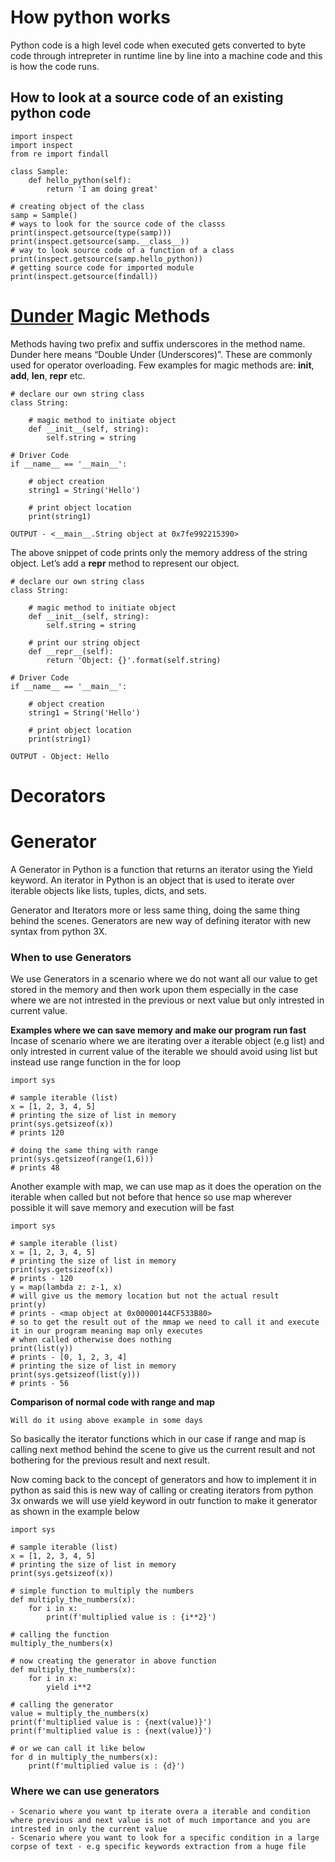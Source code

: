 # How python works

Python code is a high level code when executed gets converted to byte code through intrepreter in runtime line by line into a machine code and this is how the code runs.

## How to look at a source code of an existing python code
```
import inspect
import inspect
from re import findall

class Sample:
    def hello_python(self):
        return 'I am doing great'

# creating object of the class
samp = Sample()
# ways to look for the source code of the classs
print(inspect.getsource(type(samp)))
print(inspect.getsource(samp.__class__))
# way to look source code of a function of a class
print(inspect.getsource(samp.hello_python))
# getting source code for imported module
print(inspect.getsource(findall))
```
# [Dunder](https://docs.python.org/3/reference/datamodel.html#object.__repr__) Magic Methods

Methods having two prefix and suffix underscores in the method name. Dunder here means “Double Under (Underscores)”. These are commonly used for operator overloading. Few examples for magic methods are: __init__, __add__, __len__, __repr__ etc.

```
# declare our own string class
class String:
      
    # magic method to initiate object
    def __init__(self, string):
        self.string = string
          
# Driver Code
if __name__ == '__main__':
      
    # object creation
    string1 = String('Hello')
  
    # print object location
    print(string1)

OUTPUT - <__main__.String object at 0x7fe992215390>
```
The above snippet of code prints only the memory address of the string object. Let’s add a __repr__ method to represent our object.
```
# declare our own string class
class String:
      
    # magic method to initiate object
    def __init__(self, string):
        self.string = string
          
    # print our string object
    def __repr__(self):
        return 'Object: {}'.format(self.string)
  
# Driver Code
if __name__ == '__main__':
      
    # object creation
    string1 = String('Hello')
  
    # print object location
    print(string1)

OUTPUT - Object: Hello
```

# Decorators
# Generator 
A Generator in Python is a function that returns an iterator using the Yield keyword. An iterator in Python is an object that is used to iterate over iterable objects like lists, tuples, dicts, and sets. 

Generator and Iterators more or less same thing, doing the same thing behind the scenes. Generators are new way of defining iterator with new syntax from python 3X.

### When to use Generators
We use Generators in a scenario where we do not want all our value to get stored in the memory and then work upon them especially in the case where we are not intrested in the previous or next value but only intrested in current value.

**Examples where we can save memory and make our program run fast**
Incase of scenario where we are iterating over a iterable object (e.g list) and only intrested in current value of the iterable we should avoid using list but instead use range function in the for loop
```
import sys

# sample iterable (list)
x = [1, 2, 3, 4, 5]
# printing the size of list in memory
print(sys.getsizeof(x))
# prints 120

# doing the same thing with range
print(sys.getsizeof(range(1,6)))
# prints 48
```
Another example with map, we can use map as it does the operation on the iterable when called but not before that hence so use map wherever possible it will save memory and execution will be fast
```
import sys

# sample iterable (list)
x = [1, 2, 3, 4, 5]
# printing the size of list in memory
print(sys.getsizeof(x))
# prints - 120
y = map(lambda z: z-1, x)
# will give us the memory location but not the actual result
print(y)
# prints - <map object at 0x00000144CF533B80>
# so to get the result out of the mmap we need to call it and execute it in our program meaning map only executes
# when called otherwise does nothing
print(list(y))
# prints - [0, 1, 2, 3, 4]
# printing the size of list in memory
print(sys.getsizeof(list(y)))
# prints - 56
```
**Comparison of normal code with range and map**
```
Will do it using above example in some days
```

So basically the iterator functions which in our case if range and map is calling next method behind the scene to give us the current result and not bothering for the previous result and next result.

Now coming back to the concept of generators and how to implement it in python as said this is new way of calling or creating iterators from python 3x onwards we will use yield keyword in outr function to make it generator as shown in the example below
```
import sys

# sample iterable (list)
x = [1, 2, 3, 4, 5]
# printing the size of list in memory
print(sys.getsizeof(x))

# simple function to multiply the numbers
def multiply_the_numbers(x):
    for i in x:
        print(f'multiplied value is : {i**2}')

# calling the function
multiply_the_numbers(x)

# now creating the generator in above function
def multiply_the_numbers(x):
    for i in x:
        yield i**2

# calling the generator
value = multiply_the_numbers(x)
print(f'multiplied value is : {next(value)}')
print(f'multiplied value is : {next(value)}')

# or we can call it like below
for d in multiply_the_numbers(x):
    print(f'multiplied value is : {d}')

```
### Where we can use generators
    - Scenario where you want tp iterate overa a iterable and condition where previous and next value is not of much importance and you are intrested in only the current value
    - Scenario where you want to look for a specific condition in a large corpse of text - e.g specific keywords extraction from a huge file
    





